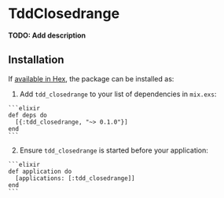 # TddClosedrange

**TODO: Add description**

## Installation

If [available in Hex](https://hex.pm/docs/publish), the package can be installed as:

  1. Add `tdd_closedrange` to your list of dependencies in `mix.exs`:

    ```elixir
    def deps do
      [{:tdd_closedrange, "~> 0.1.0"}]
    end
    ```

  2. Ensure `tdd_closedrange` is started before your application:

    ```elixir
    def application do
      [applications: [:tdd_closedrange]]
    end
    ```


